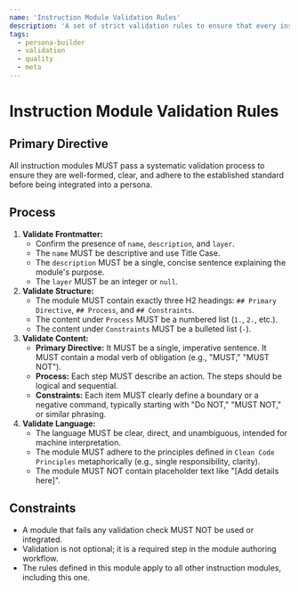 ```yaml
---
name: 'Instruction Module Validation Rules'
description: 'A set of strict validation rules to ensure that every instruction module is high-quality, well-structured, and machine-interpretable.'
tags:
  - persona-builder
  - validation
  - quality
  - meta
---
```


# Instruction Module Validation Rules

## Primary Directive

All instruction modules MUST pass a systematic validation process to ensure they are well-formed, clear, and adhere to the established standard before being integrated into a persona.

## Process

1.  **Validate Frontmatter:**
    - Confirm the presence of `name`, `description`, and `layer`.
    - The `name` MUST be descriptive and use Title Case.
    - The `description` MUST be a single, concise sentence explaining the module's purpose.
    - The `layer` MUST be an integer or `null`.
2.  **Validate Structure:**
    - The module MUST contain exactly three H2 headings: `## Primary Directive`, `## Process`, and `## Constraints`.
    - The content under `Process` MUST be a numbered list (`1.`, `2.`, etc.).
    - The content under `Constraints` MUST be a bulleted list (`-`).
3.  **Validate Content:**
    - **Primary Directive:** It MUST be a single, imperative sentence. It MUST contain a modal verb of obligation (e.g., "MUST," "MUST NOT").
    - **Process:** Each step MUST describe an action. The steps should be logical and sequential.
    - **Constraints:** Each item MUST clearly define a boundary or a negative command, typically starting with "Do NOT," "MUST NOT," or similar phrasing.
4.  **Validate Language:**
    - The language MUST be clear, direct, and unambiguous, intended for machine interpretation.
    - The module MUST adhere to the principles defined in `Clean Code Principles` metaphorically (e.g., single responsibility, clarity).
    - The module MUST NOT contain placeholder text like "[Add details here]".

## Constraints

- A module that fails any validation check MUST NOT be used or integrated.
- Validation is not optional; it is a required step in the module authoring workflow.
- The rules defined in this module apply to all other instruction modules, including this one.

